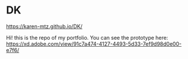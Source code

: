 # DK
https://karen-mtz.github.io/DK/

Hi! this is the repo of my portfolio. 
You can see the prototype here: https://xd.adobe.com/view/91c7a474-4127-4493-5d33-7ef9d98d0e00-e7f6/
